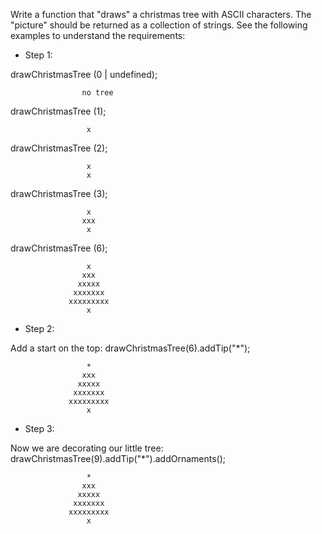 Write a function that "draws" a christmas tree with ASCII characters.
The "picture" should be returned as a collection of strings. See the following
examples to understand the requirements:

* Step 1:

drawChristmasTree (0 | undefined);
```
                no tree
```
drawChristmasTree (1);
```
                 x
```
drawChristmasTree (2);
```
                 x
                 x
```
drawChristmasTree (3);
```
                 x
                xxx
                 x
```
drawChristmasTree (6);
```
                 x
                xxx
               xxxxx
              xxxxxxx
             xxxxxxxxx
                 x              
```
* Step 2:

Add a start on the top:
drawChristmasTree(6).addTip("*");
```
                 *
                xxx
               xxxxx
              xxxxxxx
             xxxxxxxxx
                 x  
```
* Step 3:

Now we are decorating our little tree:
drawChristmasTree(9).addTip("*").addOrnaments();
```
                 *
                xxx
               xxxxx
              xxxxxxx
             xxxxxxxxx
                 x  
```

